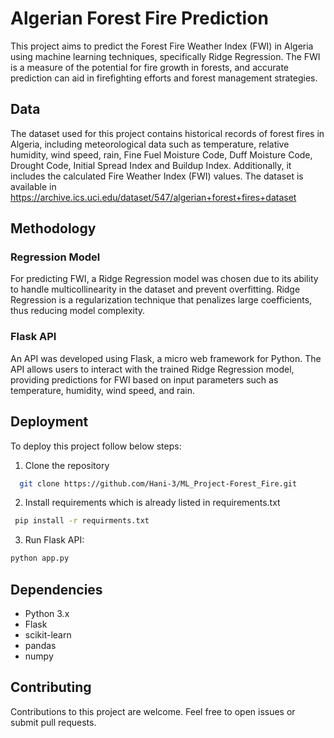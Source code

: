 
# Algerian Forest Fire Prediction

This project aims to predict the Forest Fire Weather Index (FWI) in Algeria using machine learning techniques, specifically Ridge Regression. The FWI is a measure of the potential for fire growth in forests, and accurate prediction can aid in firefighting efforts and forest management strategies.


## Data

The dataset used for this project contains historical records of forest fires in Algeria, including meteorological data such as temperature, relative humidity, wind speed, rain, Fine Fuel Moisture Code, Duff Moisture Code, Drought Code, Initial Spread Index and Buildup Index. Additionally, it includes the calculated Fire Weather Index (FWI) values. The dataset is available in https://archive.ics.uci.edu/dataset/547/algerian+forest+fires+dataset
## Methodology

### Regression Model
For predicting FWI, a Ridge Regression model was chosen due to its ability to handle multicollinearity in the dataset and prevent overfitting. Ridge Regression is a regularization technique that penalizes large coefficients, thus reducing model complexity.

### Flask API
An API was developed using Flask, a micro web framework for Python. The API allows users to interact with the trained Ridge Regression model, providing predictions for FWI based on input parameters such as temperature, humidity, wind speed, and rain.
## Deployment

To deploy this project follow below steps:

1. Clone the repository
```bash
  git clone https://github.com/Hani-3/ML_Project-Forest_Fire.git
```
2. Install requirements which is already listed in requirements.txt
```bash
 pip install -r requirments.txt
```
3. Run Flask API:
```bash
python app.py
```



## Dependencies

- Python 3.x
- Flask
- scikit-learn
- pandas
- numpy
## Contributing

Contributions to this project are welcome. Feel free to open issues or submit pull requests.


